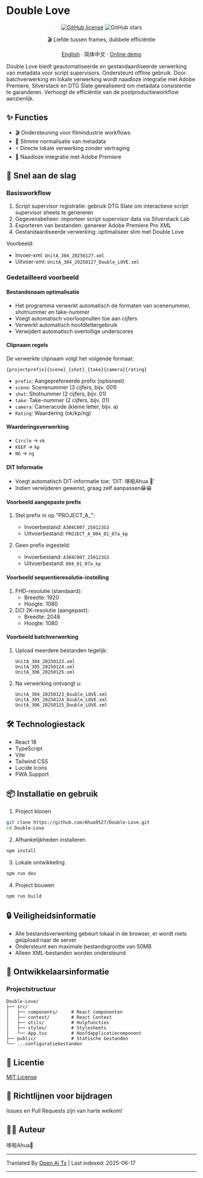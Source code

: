 # Double Love

<div align="center">

[![GitHub license](https://img.shields.io/github/license/Ahua9527/Double-Love)](https://github.com/Ahua9527/Double-Love/blob/main/LICENSE)
![GitHub stars](https://img.shields.io/github/stars/Ahua9527/Double-Love)

🎬 Liefde tussen frames, dubbele efficiëntie

[//]: # (Easter egg verstopt in de code)
<!Double Love：Laat elk shot mijn onuitgesproken frame rate verbergen -->

[English](./README.en.md) · 简体中文 · [Online demo](https://double-love.ahua.space)

</div>

Double Love biedt geautomatiseerde en gestandaardiseerde verwerking van metadata voor script supervisors. Ondersteunt offline gebruik. Door batchverwerking en lokale verwerking wordt naadloze integratie met Adobe Premiere, Silverstack en DTG Slate gerealiseerd om metadata consistentie te garanderen. Verhoogt de efficiëntie van de postproductieworkflow aanzienlijk.

## ✨ Functies

- 🎬 Ondersteuning voor filmindustrie workflows
- 📝 Slimme normalisatie van metadata
- ⚡ Directe lokale verwerking zonder vertraging
- 🧩 Naadloze integratie met Adobe Premiere

## 🚀 Snel aan de slag

### Basisworkflow

1. Script supervisor registratie: gebruik DTG Slate om interactieve script supervisor sheets te genereren
2. Gegevensbeheer: importeer script supervisor data via Silverstack Lab
3. Exporteren van bestanden: genereer Adobe Premiere Pro XML
4. Gestandaardiseerde verwerking: optimaliseer slim met Double Love

Voorbeeld:
- Invoer-xml: `UnitA_304_20250127.xml`
- Uitvoer-xml: `UnitA_304_20250127_Double_LOVE.xml`

### Gedetailleerd voorbeeld

#### Bestandsnaam optimalisatie
- Het programma verwerkt automatisch de formaten van scenenummer, shotnummer en take-nummer
- Voegt automatisch voorloopnullen toe aan cijfers
- Verwerkt automatisch hoofdlettergebruik
- Verwijdert automatisch overtollige underscores

#### Clipnaam regels

De verwerkte clipnaam volgt het volgende formaat:
```
{projectprefix}{scene}_{shot}_{take}{camera}{rating}
```

- `prefix`: Aangeprefereerde prefix (optioneel)
- `scene`: Scenenummer (3 cijfers, bijv. 001)
- `shot`: Shotnummer (2 cijfers, bijv. 01)
- `take`: Take-nummer (2 cijfers, bijv. 01)
- `camera`: Cameracode (kleine letter, bijv. a)
- `Rating`: Waardering (ok/kp/ng)

#### Waarderingsverwerking
- `Circle` → `ok`
- `KEEP` → `kp`
- `NG` → `ng`

#### DIT Informatie
- Voegt automatisch DIT-informatie toe: 'DIT: 哆啦Ahua 🌱'
- Indien verwijderen gewenst, graag zelf aanpassen😁😁

#### Voorbeeld aangepaste prefix

1. Stel prefix in op "PROJECT_A_":
   - Invoerbestand: `A304C007_250123G3`
   - Uitvoerbestand: `PROJECT_A_004_01_07a_kp`

2. Geen prefix ingesteld:
   - Invoerbestand: `A304C007_250123G3`
   - Uitvoerbestand: `004_01_07a_kp`

#### Voorbeeld sequentieresolutie-instelling

1. FHD-resolutie (standaard):
   - Breedte: 1920
   - Hoogte: 1080   
2. DCI 2K-resolutie (aangepast):
   - Breedte: 2048
   - Hoogte: 1080   

#### Voorbeeld batchverwerking

1. Upload meerdere bestanden tegelijk:
   ```
   UnitA_304_20250123.xml
   UnitA_305_20250124.xml
   UnitA_306_20250125.xml
   ```

2. Na verwerking ontvangt u:
   ```
   UnitA_304_20250123_Double_LOVE.xml
   UnitA_305_20250124_Double_LOVE.xml
   UnitA_306_20250125_Double_LOVE.xml
   ```

## 🛠️ Technologiestack

- React 18
- TypeScript
- Vite
- Tailwind CSS
- Lucide Icons
- PWA Support

## 📦 Installatie en gebruik

1. Project klonen

```bash
git clone https://github.com/Ahua9527/Double-Love.git
cd Double-Love
```

2. Afhankelijkheden installeren

```bash
npm install
```

3. Lokale ontwikkeling

```bash
npm run dev
```

4. Project bouwen

```bash
npm run build
```

## 🔒 Veiligheidsinformatie

- Alle bestandsverwerking gebeurt lokaal in de browser, er wordt niets geüpload naar de server
- Ondersteunt een maximale bestandsgrootte van 50MB
- Alleen XML-bestanden worden ondersteund

## 🌈 Ontwikkelaarsinformatie

### Projectstructuur

```
Double-Love/
├── src/
│   ├── components/     # React componenten
│   ├── context/        # React Context
│   ├── utils/          # Hulpfuncties
│   ├── styles/         # Stylesheets
│   └── App.tsx         # Hoofdapplicatiecomponent
├── public/             # Statische bestanden
└── ...configuratiebestanden
```

## 📃 Licentie

[MIT License](LICENSE)

## 🤝 Richtlijnen voor bijdragen

Issues en Pull Requests zijn van harte welkom!

## 👨‍💻 Auteur

哆啦Ahua🌱

---

Tranlated By [Open Ai Tx](https://github.com/OpenAiTx/OpenAiTx) | Last indexed: 2025-06-17

---
